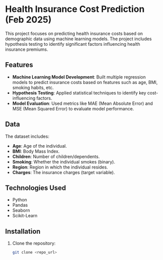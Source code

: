 # Health Insurance Cost Prediction (Feb 2025)

This project focuses on predicting health insurance costs based on demographic data using machine learning models. The project includes hypothesis testing to identify significant factors influencing health insurance premiums.

## Features
- **Machine Learning Model Development**: Built multiple regression models to predict insurance costs based on features such as age, BMI, smoking habits, etc.
- **Hypothesis Testing**: Applied statistical techniques to identify key cost-influencing factors.
- **Model Evaluation**: Used metrics like MAE (Mean Absolute Error) and MSE (Mean Squared Error) to evaluate model performance.

## Data
The dataset includes:
- **Age**: Age of the individual.
- **BMI**: Body Mass Index.
- **Children**: Number of children/dependents.
- **Smoking**: Whether the individual smokes (binary).
- **Region**: Region in which the individual resides.
- **Charges**: The insurance charges (target variable).

## Technologies Used
- Python
- Pandas
- Seaborn
- Scikit-Learn

## Installation
1. Clone the repository:
   ```bash
   git clone <repo_url>

